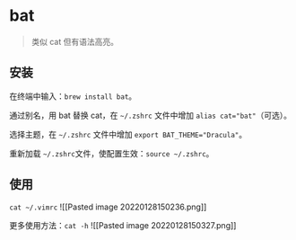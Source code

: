 # bat
>类似 cat 但有语法高亮。

## 安装
  在终端中输入：`brew install bat`。
  
  通过别名，用 bat 替换 cat，在 `~/.zshrc` 文件中增加 `alias cat="bat"`（可选）。
  
  选择主题，在 `~/.zshrc` 文件中增加 `export BAT_THEME="Dracula"`。
  
  重新加载 `~/.zshrc`文件，使配置生效：`source ~/.zshrc`。
  
## 使用
`cat ~/.vimrc`
![[Pasted image 20220128150236.png]]
 
 更多使用方法：`cat -h`
 ![[Pasted image 20220128150327.png]]